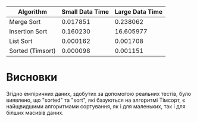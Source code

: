 | Algorithm | Small Data Time | Large Data Time |
|------------|------------------|------------------|
| Merge Sort | 0.017851 | 0.238062 |
| Insertion Sort | 0.160230 | 16.605977 |
| List Sort | 0.000162 | 0.001708 |
| Sorted (Timsort) | 0.000098 | 0.001151 |

# Висновки
Згідно емпіричних даних, здобутих за допомогою реальних тестів, було виявлено, що "sorted" та "sort", які базуються на алгоритмі Тімсорт, є найщвидшими алгоритмами сортування, як і для маленьких, так і для білших масивів даних.